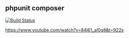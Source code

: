 ## phpunit composer 
[![Build Status](https://travis-ci.org/firenzelei/travis.svg?branch=master)](https://travis-ci.org/firenzelei/travis)

https://www.youtube.com/watch?v=84j61_aI0q8&t=922s
